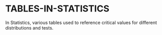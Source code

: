 # TABLES-IN-STATISTICS
In Statistics, various tables used to reference critical values for different distributions and tests.
